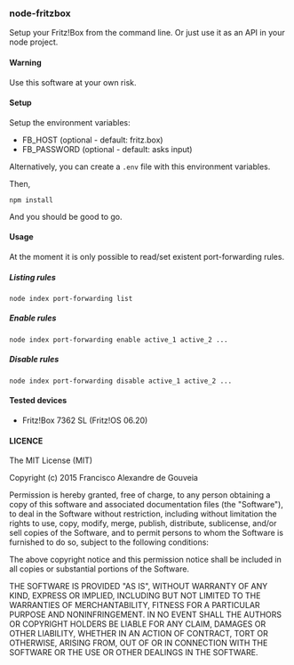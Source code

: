 ### node-fritzbox

Setup your Fritz!Box from the command line. Or just use it as an API in your node project.

#### Warning

Use this software at your own risk.

#### Setup

Setup the environment variables:

* FB_HOST (optional - default: fritz.box)
* FB_PASSWORD (optional - default: asks input)

Alternatively, you can create a `.env` file with this environment variables.

Then,

```
npm install
```

And you should be good to go.

#### Usage

At the moment it is only possible to read/set existent port-forwarding rules.

##### Listing rules

```
node index port-forwarding list
```

##### Enable rules

```
node index port-forwarding enable active_1 active_2 ...
```

##### Disable rules

```
node index port-forwarding disable active_1 active_2 ...
```

#### Tested devices

* Fritz!Box 7362 SL (Fritz!OS 06.20)

#### LICENCE

The MIT License (MIT)

Copyright (c) 2015 Francisco Alexandre de Gouveia

Permission is hereby granted, free of charge, to any person obtaining a copy
of this software and associated documentation files (the "Software"), to deal
in the Software without restriction, including without limitation the rights
to use, copy, modify, merge, publish, distribute, sublicense, and/or sell
copies of the Software, and to permit persons to whom the Software is
furnished to do so, subject to the following conditions:

The above copyright notice and this permission notice shall be included in all
copies or substantial portions of the Software.

THE SOFTWARE IS PROVIDED "AS IS", WITHOUT WARRANTY OF ANY KIND, EXPRESS OR
IMPLIED, INCLUDING BUT NOT LIMITED TO THE WARRANTIES OF MERCHANTABILITY,
FITNESS FOR A PARTICULAR PURPOSE AND NONINFRINGEMENT. IN NO EVENT SHALL THE
AUTHORS OR COPYRIGHT HOLDERS BE LIABLE FOR ANY CLAIM, DAMAGES OR OTHER
LIABILITY, WHETHER IN AN ACTION OF CONTRACT, TORT OR OTHERWISE, ARISING FROM,
OUT OF OR IN CONNECTION WITH THE SOFTWARE OR THE USE OR OTHER DEALINGS IN THE
SOFTWARE.
